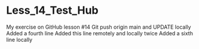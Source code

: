 # Less_14_Test_Hub
My exercise on GitHub lesson #14 
Git push origin main and UPDATE locally
Added a fourth line
Added this line remotely and locally twice
Added a sixth line locally
